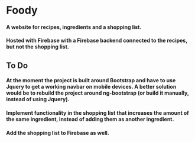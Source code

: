 # Foody

#### A website for recipes, ingredients and a shopping list.
#### Hosted with Firebase with a Firebase backend connected to the recipes, but not the shopping list.

## To Do
#### At the moment the project is built around Bootstrap and have to use Jquery to get a working navbar on mobile devices. A better solution would be to rebuild the project around ng-bootstrap (or build it manually, instead of using Jquery).
#### Implement functionality in the shopping list that increases the amount of the same ingredient, instead of adding them as another ingredient.
#### Add the shopping list to Firebase as well.
